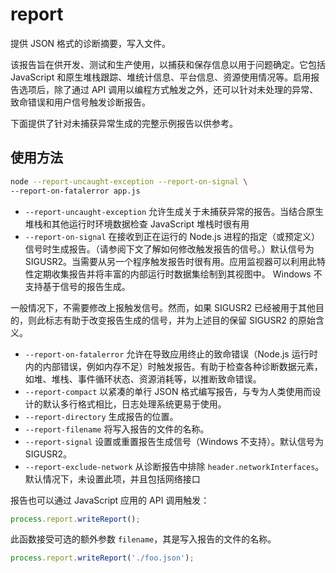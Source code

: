 # report
提供 JSON 格式的诊断摘要，写入文件。

该报告旨在供开发、测试和生产使用，以捕获和保存信息以用于问题确定。它包括 JavaScript 和原生堆栈跟踪、堆统计信息、平台信息、资源使用情况等。启用报告选项后，除了通过 API 调用以编程方式触发之外，还可以针对未处理的异常、致命错误和用户信号触发诊断报告。

下面提供了针对未捕获异常生成的完整示例报告以供参考。

## 使用方法
```bash
node --report-uncaught-exception --report-on-signal \
--report-on-fatalerror app.js 
```
- `--report-uncaught-exception` 允许生成关于未捕获异常的报告。当结合原生堆栈和其他运行时环境数据检查 JavaScript 堆栈时很有用
- `--report-on-signal` 在接收到正在运行的 Node.js 进程的指定（或预定义）信号时生成报告。（请参阅下文了解如何修改触发报告的信号。）默认信号为 SIGUSR2。当需要从另一个程序触发报告时很有用。应用监视器可以利用此特性定期收集报告并将丰富的内部运行时数据集绘制到其视图中。
Windows 不支持基于信号的报告生成。

一般情况下，不需要修改上报触发信号。然而，如果 SIGUSR2 已经被用于其他目的，则此标志有助于改变报告生成的信号，并为上述目的保留 SIGUSR2 的原始含义。
- `--report-on-fatalerror` 允许在导致应用终止的致命错误（Node.js 运行时内的内部错误，例如内存不足）时触发报告。有助于检查各种诊断数据元素，如堆、堆栈、事件循环状态、资源消耗等，以推断致命错误。
- `--report-compact` 以紧凑的单行 JSON 格式编写报告，与专为人类使用而设计的默认多行格式相比，日志处理系统更易于使用。
- `--report-directory` 生成报告的位置。
- `--report-filename` 将写入报告的文件的名称。
- `--report-signal` 设置或重置报告生成信号（Windows 不支持）。默认信号为 SIGUSR2。
- `--report-exclude-network` 从诊断报告中排除 `header.networkInterfaces`。默认情况下，未设置此项，并且包括网络接口

报告也可以通过 JavaScript 应用的 API 调用触发：
```js
process.report.writeReport(); 
```
此函数接受可选的额外参数 `filename`，其是写入报告的文件的名称。
```js
process.report.writeReport('./foo.json');  
```
